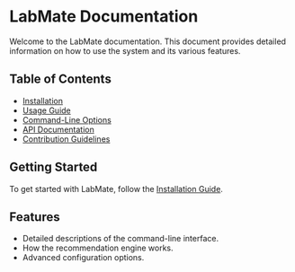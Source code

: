 
# LabMate Documentation

Welcome to the LabMate documentation. This document provides detailed information on how to use the system and its various features.

## Table of Contents
- [Installation](installation.md)
- [Usage Guide](usage_guide.md)
- [Command-Line Options](cli_options.md)
- [API Documentation](api.md)
- [Contribution Guidelines](contributing.md)

## Getting Started

To get started with LabMate, follow the [Installation Guide](installation.md).

## Features
- Detailed descriptions of the command-line interface.
- How the recommendation engine works.
- Advanced configuration options.
